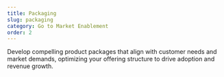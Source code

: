 ```yaml
---
title: Packaging
slug: packaging
category: Go to Market Enablement
order: 2
---
```

Develop compelling product packages that align with customer needs and market demands, optimizing your offering structure to drive adoption and revenue growth.
